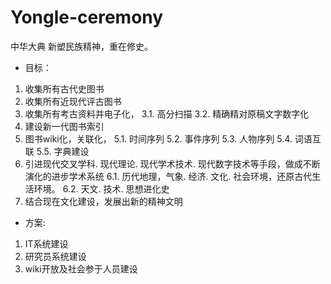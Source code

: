 # Yongle-ceremony

中华大典
新塑民族精神，重在修史。

- 目标：
1. 收集所有古代史图书
2. 收集所有近现代评古图书
3. 收集所有考古资料并电子化，
3.1. 高分扫描
3.2. 精确精对原稿文字数字化
4. 建设新一代图书索引
5. 图书wiki化，关联化，
   5.1. 时间序列
   5.2. 事件序列
   5.3. 人物序列
   5.4. 词语互联
   5.5. 字典建设
6. 引进现代交叉学科. 现代理论. 现代学术技术. 现代数字技术等手段，做成不断演化的进步学术系统
   6.1. 历代地理，气象. 经济. 文化. 社会环境，还原古代生活环境。
   6.2. 天文. 技术. 思想进化史
7. 结合现在文化建设，发展出新的精神文明

- 方案:
1. IT系统建设
2. 研究员系统建设
3. wiki开放及社会参于人员建设
